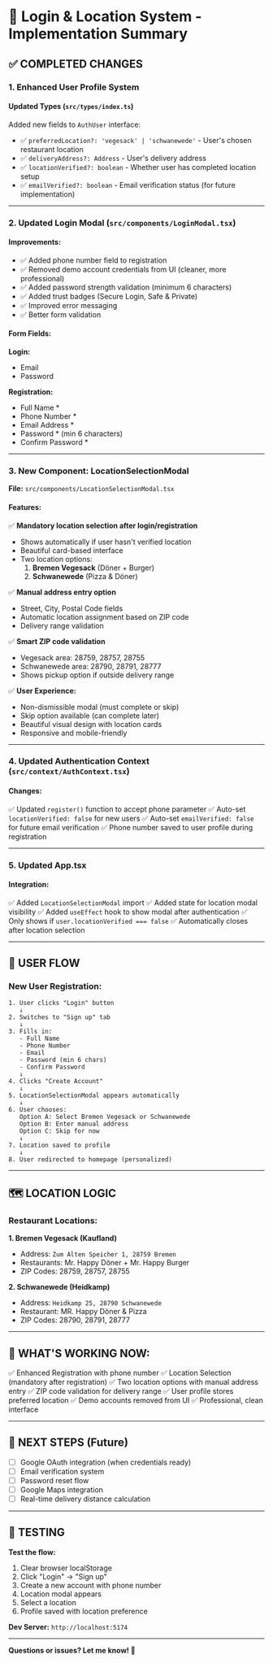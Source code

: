 # 🎉 Login & Location System - Implementation Summary

## ✅ **COMPLETED CHANGES**

### **1. Enhanced User Profile System**

#### **Updated Types (`src/types/index.ts`)**
Added new fields to `AuthUser` interface:
- ✅ `preferredLocation?: 'vegesack' | 'schwanewede'` - User's chosen restaurant location
- ✅ `deliveryAddress?: Address` - User's delivery address
- ✅ `locationVerified?: boolean` - Whether user has completed location setup
- ✅ `emailVerified?: boolean` - Email verification status (for future implementation)

---

### **2. Updated Login Modal (`src/components/LoginModal.tsx`)**

#### **Improvements:**
- ✅ Added phone number field to registration
- ✅ Removed demo account credentials from UI (cleaner, more professional)
- ✅ Added password strength validation (minimum 6 characters)
- ✅ Added trust badges (Secure Login, Safe & Private)
- ✅ Improved error messaging
- ✅ Better form validation

#### **Form Fields:**
**Login:**
- Email
- Password

**Registration:**
- Full Name *
- Phone Number *
- Email Address *
- Password * (min 6 characters)
- Confirm Password *

---

### **3. New Component: LocationSelectionModal**
**File:** `src/components/LocationSelectionModal.tsx`

#### **Features:**
✅ **Mandatory location selection after login/registration**
- Shows automatically if user hasn't verified location
- Beautiful card-based interface
- Two location options:
  1. **Bremen Vegesack** (Döner + Burger)
  2. **Schwanewede** (Pizza & Döner)

✅ **Manual address entry option**
- Street, City, Postal Code fields
- Automatic location assignment based on ZIP code
- Delivery range validation

✅ **Smart ZIP code validation**
- Vegesack area: 28759, 28757, 28755
- Schwanewede area: 28790, 28791, 28777
- Shows pickup option if outside delivery range

✅ **User Experience:**
- Non-dismissible modal (must complete or skip)
- Skip option available (can complete later)
- Beautiful visual design with location cards
- Responsive and mobile-friendly

---

### **4. Updated Authentication Context (`src/context/AuthContext.tsx`)**

#### **Changes:**
✅ Updated `register()` function to accept phone parameter
✅ Auto-set `locationVerified: false` for new users
✅ Auto-set `emailVerified: false` for future email verification
✅ Phone number saved to user profile during registration

---

### **5. Updated App.tsx**

#### **Integration:**
✅ Added `LocationSelectionModal` import
✅ Added state for location modal visibility
✅ Added `useEffect` hook to show modal after authentication
✅ Only shows if `user.locationVerified === false`
✅ Automatically closes after location selection

---

## 🎨 **USER FLOW**

### **New User Registration:**
```
1. User clicks "Login" button
   ↓
2. Switches to "Sign up" tab
   ↓
3. Fills in:
   - Full Name
   - Phone Number
   - Email
   - Password (min 6 chars)
   - Confirm Password
   ↓
4. Clicks "Create Account"
   ↓
5. LocationSelectionModal appears automatically
   ↓
6. User chooses:
   Option A: Select Bremen Vegesack or Schwanewede
   Option B: Enter manual address
   Option C: Skip for now
   ↓
7. Location saved to profile
   ↓
8. User redirected to homepage (personalized)
```

---

## 🗺️ **LOCATION LOGIC**

### **Restaurant Locations:**

**1. Bremen Vegesack (Kaufland)**
- Address: `Zum Alten Speicher 1, 28759 Bremen`
- Restaurants: Mr. Happy Döner + Mr. Happy Burger
- ZIP Codes: 28759, 28757, 28755

**2. Schwanewede (Heidkamp)**
- Address: `Heidkamp 25, 28790 Schwanewede`
- Restaurant: MR. Happy Döner & Pizza
- ZIP Codes: 28790, 28791, 28777

---

## 🚀 **WHAT'S WORKING NOW:**

✅ Enhanced Registration with phone number
✅ Location Selection (mandatory after registration)
✅ Two location options with manual address entry
✅ ZIP code validation for delivery range
✅ User profile stores preferred location
✅ Demo accounts removed from UI
✅ Professional, clean interface

---

## 📝 **NEXT STEPS (Future)**

- [ ] Google OAuth integration (when credentials ready)
- [ ] Email verification system
- [ ] Password reset flow
- [ ] Google Maps integration
- [ ] Real-time delivery distance calculation

---

## 🧪 **TESTING**

**Test the flow:**
1. Clear browser localStorage
2. Click "Login" → "Sign up"
3. Create a new account with phone number
4. Location modal appears
5. Select a location
6. Profile saved with location preference

**Dev Server:** `http://localhost:5174`

---

**Questions or issues? Let me know! 🚀**
